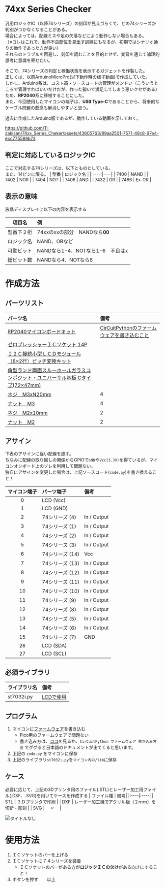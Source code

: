 # 74xx Series Checker
汎用ロジックIC（以降74シリーズ）の刻印が見えづらくて、どの74シリーズか判別がつかなくなることがある。  
場合によっては、配線ミスや足の欠落などにより動作しない場合もある。  
（※コレはこれで、動作不良部位を見出す訓練にもなるが、初期ではシナリオ通りの動作であった方が良い）  
それらのトラブルを回避し、刻印を読むことを目的とせず、実習を通じて論理的思考に意識を寄せたい。  

そこで、74シリーズの判定と稼働状態を表示するガジェットを作製した。  
正しくは、以前ArduinoMicroPro(以下動作時の様子動画)で作成していた。  
しかし、Arduino系は、コスト高・ソースコードの管理がメンドい（こういうところで管理すればいいだけだが、作った勢いで満足してしまう悪いクセがある）ため、**RP2040**系に移植することにした。  
また、今回使用したマイコンの端子は、**USB Type-C**であることから、将来的なケーブル問題の懸念も解消しやすいと思う。


過去に作成したArduino版であるが、動作している動画を示しておく。

https://github.com/T-zakisan/74xx_Series_Cheker/assets/43605763/89aa2501-7571-49c8-97e4-ecc775599b73





## 判定に対応しているロジックIC
ここで対応する74シリーズは、以下とものとしている。  
また、14ピンに限る。
| 型番 | ロジック名 |
|:----:|----|
| 7400 | NAND |
| 7402 | NOR |
| 7404 | NOT |
| 7408 | AND |
| 7432 | OR |
| 7486 | Ex-OR |


## 表示の意味
液晶ディスプレイに以下の内容を表示する

| 項目名 | 例 |
|:----:|:----|
| 型番下２桁 | 74xxのxxの部分　NANDなら**00** |
| ロジック名 | NAND、ORなど |
| 可動ビット | NANDなら1-4、NOTなら1-6　不良はx |
| 総ビット数 | NANDなら4、NOTなら6 |



# 作成方法
## パーツリスト
| パーツ名 | 備考 |
|:----|:----|
| [RP2040マイコンボードキット](https://akizukidenshi.com/catalog/g/gK-17542/) | [CirCuitPythonのファームウェアを書き込むこと](https://circuitpython.org/board/raspberry_pi_pico/) |
| [ゼロプレッシャーＩＣソケット 14P](https://akizukidenshi.com/catalog/g/gP-12073/) ||
| [Ｉ２Ｃ接続小型ＬＣＤモジュール（8×2行）ピッチ変換キット](https://akizukidenshi.com/catalog/g/gK-06795/) ||
| [角型ランド両面スルーホールガラスコンポジット・ユニバーサル基板 Cタイプ(72×47mm)](https://akizukidenshi.com/catalog/g/gP-09747/) ||
| [ネジ　M3xN20mm]() | 4 |
| [ナット　M3]() | 4 |
| [ネジ　M2x10mm]() | 2 |
| [ナット　M2]() | 2 |



## アサイン
下表のアサインに従い配線を施す。  
ちなみに配線の取り回しの関係からGPIOで`GND`や`Vcc(3.3V)`を得ているが、マイコンオンボード上のソレを利用して問題ない。  
独自にアサインを変更した場合は、上記ソースコード(`code.py`)を書き換えること！

| マイコン端子 | パーツ端子 | 備考|
|:----:|:----|:----|
| 0 | LCD (Vcc) |  |
| 1 | LCD (GND) |  |
| 2 | 74シリーズ (4) | In / Output |
| 3 | 74シリーズ (1) | In / Output |
| 4 | 74シリーズ (2) | In / Output |
| 5 | 74シリーズ (3) | In / Output |
| 6 | 74シリーズ (14) | Vcc |
| 7 | 74シリーズ (13) | In / Output |
| 8 | 74シリーズ (12) | In / Output |
| 9 | 74シリーズ (11) | In / Output |
| 10 | 74シリーズ (10) | In / Output |
| 11 | 74シリーズ (9) | In / Output |
| 12 | 74シリーズ (8) | In / Output |
| 13 | 74シリーズ (5) | In / Output |
| 14 | 74シリーズ (6) | In / Output |
| 15 | 74シリーズ (7) | GND |
| 26 | LCD (SDA) |  |
| 27 | LCD (SCL) |  |


## 必須ライブラリ
| ライブラリ名 | 備考|
|:----|:----|
| st7032i.py | [LCDで使用](https://gist.github.com/boochow/6ffd0c939abbcc1a9c62bf6ab6b60cef#file-st7032i-py) |



## プログラム
1. マイコンに[ファームウェア](https://circuitpython.org/board/raspberry_pi_pico/)を書き込む
   - Pico用のファームウェアで問題ない
   - 書き込み方は、[ココ](https://learn.adafruit.com/welcome-to-circuitpython/installing-circuitpython)を見るか、`CirCuitPython ファームウェア 書き込み方法` でググると日本語のドキュメントが出てくると思います。
2. 上記の `code.py` をマイコンに保存
3. 上記のライブラリ`st7032i.py`を`マイコン内の/lib`に保存



## ケース
必要に応じて、上記の3Dプリンタ用のファイル(.STL)とレーザー加工用ファイル(.DXF、.SVG)を用いてケースを作成する
| ファイル種 | 備考|
|:----|:----|
| STL | ３Ｄプリンタで印刷 |
| DXF | レーザー加工機でアクリル板（２ｍｍ）を切断・彫刻 |
| SVG | 　〃　 |


![タイトルなし](https://github.com/T-zakisan/74xx_Series_Checker/assets/43605763/1b8c5607-918c-49d4-8e71-8118e3e1eb85)





# 使用方法
1. ＩＣソケットのバーを上げる
2. ＩＣソケットに７４シリーズを装着
   - ＩＣソケットのバーがある方が**ロジックＩＣの欠け**がある向きにすること！
3. ボタンを押す　　以上





